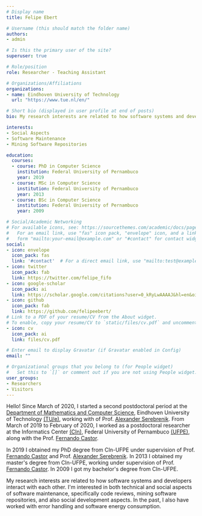 ```yaml
---
# Display name
title: Felipe Ebert

# Username (this should match the folder name)
authors:
- admin

# Is this the primary user of the site?
superuser: true

# Role/position
role: Researcher - Teaching Assistant

# Organizations/Affiliations
organizations:
- name: Eindhoven University of Technology
  url: "https://www.tue.nl/en/"

# Short bio (displayed in user profile at end of posts)
bio: My research interests are related to how software systems and developers interact with each other. I'm interested in both technical and social aspects of software maintenance, specifically code reviews, mining software repositories, and also social development aspects. In the past, I also have worked with error handling and software energy consumption.

interests:
- Social Aspects
- Software Maintenance
- Mining Software Repositories

education:
  courses:
  - course: PhD in Computer Science
    institution: Federal University of Pernambuco
    year: 2019
  - course: MSc in Computer Science
    institution: Federal University of Pernambuco
    year: 2013
  - course: BSc in Computer Science
    institution: Federal University of Pernambuco
    year: 2009

# Social/Academic Networking
# For available icons, see: https://sourcethemes.com/academic/docs/page-builder/#icons
#   For an email link, use "fas" icon pack, "envelope" icon, and a link in the
#   form "mailto:your-email@example.com" or "#contact" for contact widget.
social:
- icon: envelope
  icon_pack: fas
  link: '#contact'  # For a direct email link, use "mailto:test@example.org".
- icon: twitter
  icon_pack: fab
  link: https://twitter.com/felipe_fifo
- icon: google-scholar
  icon_pack: ai
  link: https://scholar.google.com/citations?user=0_kRyLwAAAAJ&hl=en&oi=ao
- icon: github
  icon_pack: fab
  link: https://github.com/felipeebert/
# Link to a PDF of your resume/CV from the About widget.
# To enable, copy your resume/CV to `static/files/cv.pdf` and uncomment the lines below.
- icon: cv
  icon_pack: ai
  link: files/cv.pdf

# Enter email to display Gravatar (if Gravatar enabled in Config)
email: ""

# Organizational groups that you belong to (for People widget)
#   Set this to `[]` or comment out if you are not using People widget.
user_groups:
- Researchers
- Visitors
---
```


Hello! Since March of 2020, I started a second postdoctoral period at the [Department of Mathematics and Computer Science](https://www.tue.nl/en/our-university/departments/mathematics-and-computer-science/), Eindhoven University of Technology [(TU/e)](https://www.tue.nl/en/), working with of Prof. [Alexander Serebrenik](https://www.win.tue.nl/~aserebre). From March of 2019 to February of 2020, I worked as a postdoctoral researcher at the Informatics Center [(CIn)](https://www3.cin.ufpe.br/en/), Federal University of Pernambuco [(UFPE)](https://www.ufpe.br), along with the Prof. [Fernando Castor](https://sites.google.com/a/cin.ufpe.br/castor).

In 2019 I obtained my PhD degree from CIn-UFPE under supervision of Prof. [Fernando Castor](https://sites.google.com/a/cin.ufpe.br/castor) and Prof. [Alexander Serebrenik](https://www.win.tue.nl/~aserebre). In 2013 I obtained my master's degree from CIn-UFPE, working under supervision of Prof. [Fernando Castor](https://sites.google.com/a/cin.ufpe.br/castor). In 2009 I got my bachelor's degree from CIn-UFPE.

My research interests are related to how software systems and developers interact with each other. I'm interested in both technical and social aspects of software maintenance, specifically code reviews, mining software repositories, and also social development aspects. In the past, I also have worked with error handling and software energy consumption.
